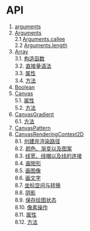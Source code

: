 # API

1. [arguments](./arguments.md#arguments)    
2. [Arguments](./arguments.md#arguments-1)    
 2.1 [Arguments.callee](./arguments.md#argumentscallee)    
 2.2 [Arguments.length](./arguments.md#argumentslength)    
3. [Array](./Array.md#array)    
 3.1. [构造函数](./Array.md#构造函数)    
 3.2. [直接量语法](./Array.md#直接量语法)    
 3.3. [属性](./Array.md#属性)    
 3.4. [方法](./Array.md#方法)    
4. [Boolean](./Boolean.md#boolean)
5. [Canvas](./Canvas.md#canvas)    
 5.1. [属性](./Canvas.md#canvas的属性)    
 5.2. [方法](./Canvas.md#canvas的方法)    
6. [CanvasGradient](./Canvas.md#canvasgradient)    
 6.1. [方法](./Canvas.md#canvasgradient的方法)    
7. [CanvasPattern](./Canvas.md#canvaspattern)    
8. [CanvasRenderingContext2D](./Canvas.md#canvasrenderingcontext2d)    
 8.1. [创建并渲染路径](./Canvas.md#创建并渲染路径)    
 8.2. [颜色、渐变以及图案](./Canvas.md#颜色渐变以及图案)    
 8.3. [线宽、线帽以及线的连接](./Canvas.md#线宽线帽以及线的连接)    
 8.4. [画矩形](./Canvas.md#画矩形)    
 8.5. [画图像](./Canvas.md#画图像)    
 8.6. [画文字](./Canvas.md#画文字)    
 8.7. [坐标空间与转换](./Canvas.md#坐标空间与转换)    
 8.8. [阴影](./Canvas.md#阴影)    
 8.9. [保存绘图状态](./Canvas.md#保存绘图状态)    
 8.10. [像素操作](./Canvas.md#像素操作)    
 8.11. [属性](./Canvas.md#canvasrenderingcontext2d-属性)    
 8.12. [方法](./Canvas.md#canvasrenderingcontext2d-方法)    
